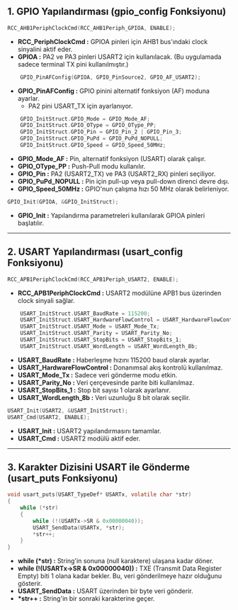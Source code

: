 ## 1. GPIO Yapılandırması (gpio_config Fonksiyonu)

```c
RCC_AHB1PeriphClockCmd(RCC_AHB1Periph_GPIOA, ENABLE);
```
* **RCC_PeriphClockCmd :** GPIOA pinleri için AHB1 bus'ındaki clock sinyalini aktif eder.
* **GPIOA :** PA2 ve PA3 pinleri USART2 için kullanılacak. (Bu uygulamada sadece terminal TX pini kullanılmıştır.)

```c
	GPIO_PinAFConfig(GPIOA, GPIO_PinSource2, GPIO_AF_USART2);
```
* **GPIO_PinAFConfig :** GPIO pinini alternatif fonksiyon (AF) moduna ayarlar.
  * PA2 pini USART_TX için ayarlanıyor.

```c
	GPIO_InitStruct.GPIO_Mode = GPIO_Mode_AF;
	GPIO_InitStruct.GPIO_OType = GPIO_OType_PP;
	GPIO_InitStruct.GPIO_Pin = GPIO_Pin_2 | GPIO_Pin_3;
	GPIO_InitStruct.GPIO_PuPd = GPIO_PuPd_NOPULL;
	GPIO_InitStruct.GPIO_Speed = GPIO_Speed_50MHz;
```
* **GPIO_Mode_AF     :** Pin, alternatif fonksiyon (USART) olarak çalışır.
* **GPIO_OType_PP    :** Push-Pull modu kullanılır.
* **GPIO_Pin         :** PA2 (USART2_TX) ve PA3 (USART2_RX) pinleri seçiliyor.
* **GPIO_PuPd_NOPULL :** Pin için pull-up veya pull-down direnci devre dışı.
* **GPIO_Speed_50MHz :** GPIO'nun çalışma hızı 50 MHz olarak belirleniyor.

```c
GPIO_Init(GPIOA, &GPIO_InitStruct);
```
* **GPIO_Init :** Yapılandırma parametreleri kullanılarak GPIOA pinleri başlatılır.

---------------------------------------------------------------------------------------------------------------------------------------------------------------------------------------------------------------------

## 2. USART Yapılandırması (usart_config Fonksiyonu)

```c
RCC_APB1PeriphClockCmd(RCC_APB1Periph_USART2, ENABLE);
```
* **RCC_APB1PeriphClockCmd :** USART2 modülüne APB1 bus üzerinden clock sinyali sağlar.

```c
	USART_InitStruct.USART_BaudRate = 115200;
	USART_InitStruct.USART_HardwareFlowControl = USART_HardwareFlowControl_None;
	USART_InitStruct.USART_Mode = USART_Mode_Tx;
	USART_InitStruct.USART_Parity = USART_Parity_No;
	USART_InitStruct.USART_StopBits = USART_StopBits_1;
	USART_InitStruct.USART_WordLength = USART_WordLength_8b;
```
* **USART_BaudRate             :** Haberleşme hızını 115200 baud olarak ayarlar.
* **USART_HardwareFlowControl  :** Donanımsal akış kontrolü kullanılmaz.
* **USART_Mode_Tx              :** Sadece veri gönderme modu etkin.
* **USART_Parity_No            :** Veri çerçevesinde parite biti kullanılmaz.
* **USART_StopBits_1           :** Stop bit sayısı 1 olarak ayarlanır.
* **USART_WordLength_8b        :** Veri uzunluğu 8 bit olarak seçilir.

```c
USART_Init(USART2, &USART_InitStruct);
USART_Cmd(USART2, ENABLE);
```
* **USART_Init :** USART2  yapılandırmasını tamamlar.
* **USART_Cmd  :** USART2 modülü aktif eder.

--------------------------------------------------------------------------------------------------------------------------------------------------------------------------------------------------------------------

## 3. Karakter Dizisini USART ile Gönderme (usart_puts Fonksiyonu)

```c
void usart_puts(USART_TypeDef* USARTx, volatile char *str)
{
	while (*str)
	{
		while (!(USARTx->SR & 0x00000040));
		USART_SendData(USARTx, *str);
		*str++;
	}
}
```
* **while (\*str)                      :** String'in sonuna (null karaktere) ulaşana kadar döner.
* **while (!(USARTx->SR & 0x00000040)) :** TXE (Transmit Data Register Empty) biti 1 olana kadar bekler. Bu, veri gönderilmeye hazır olduğunu gösterir.
* **USART_SendData                     :** USART üzerinden bir byte veri gönderir.
* **\*str++                            :** String'in bir sonraki karakterine geçer.  





















